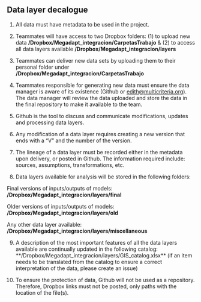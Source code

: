 ## Data layer decalogue

1. All data must have metadata to be used in the project.

2. Teammates will have access to two Dropbox folders: (1) to upload new data **/Dropbox/Megadapt_integracion/CarpetasTrabajo** & (2) to access all data layers available  **/Dropbox/Megadapt_integracion/layers**

3. Teammates can deliver new data sets by uploading them to their personal folder under **/Dropbox/Megadapt_integracion/CarpetasTrabajo**

4. Teammates responsible for generating new data must ensure the data manager is aware of its existence (Github or edith@multicriteria.org). The data manager will review the data uploaded and store the data in the final repository to make it available to the team.

5. Github is the tool to discuss and communicate modifications, updates and processing data layers.

6. Any modification of a data layer requires creating a new version that ends with a “V” and the number of the version.

7. The lineage of a data layer must be recorded either in the metadata upon delivery, or posted in Github. The information required include: sources, assumptions, transformations, etc.

8. Data layers available for analysis will be stored in the following folders:

Final versions of inputs/outputs of models:  **/Dropbox/Megadapt_integracion/layers/final**

Older versions of inputs/outputs of models: **/Dropbox/Megadapt_integracion/layers/old**

Any other data layer available: **/Dropbox/Megadapt_integracion/layers/miscellaneous**


<ol start="9">
  <li>
  A description of the most important features of all the data layers available are continually updated in the following catalog:
  **/Dropbox/Megadapt_integracion/layers/GIS_catalog.xlsx** 
  (if an item needs to be translated from the catalog to ensure a correct interpretation of the data, please create an issue)
    <li>

  To ensure the protection of data, Github will not be used as a repository. Therefore,  Dropbox links must not be posted, only paths with the location of the file(s).
</li>


</ol>
